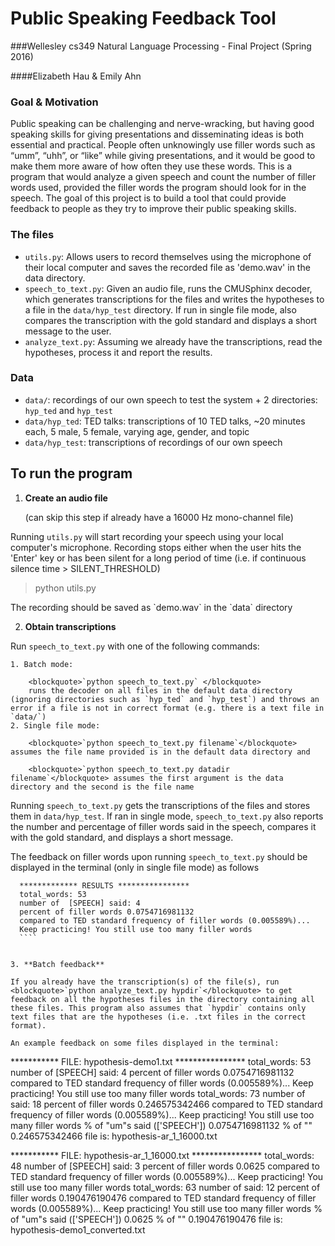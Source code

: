 # Public Speaking Feedback Tool

###Wellesley cs349 Natural Language Processing - Final Project (Spring 2016)

####Elizabeth Hau & Emily Ahn

### Goal & Motivation
Public speaking can be challenging and nerve-wracking, but having good speaking skills for giving presentations and disseminating ideas is both essential and practical. People often unknowingly use filler words such as “umm”, “uhh”, or “like” while giving presentations, and it would be good to make them more aware of how often they use these words. This is a program that would analyze a given speech and count the number of filler words used, provided the filler words the program should look for in the speech. The goal of this project is to build a tool that could provide feedback to people as they try to improve their public speaking skills. 


### The files
- `utils.py`: Allows users to record themselves using the microphone of their local computer and saves the recorded file as 'demo.wav' in the data directory. 
- `speech_to_text.py`: Given an audio file, runs the CMUSphinx decoder, which generates transcriptions for the files and writes the hypotheses to a file in the `data/hyp_test` directory. If run in single file mode, also compares the transcription with the gold standard and displays a short message to the user.
- `analyze_text.py`: Assuming we already have the transcriptions, read the hypotheses, process it and report the results.

### Data
- `data/`: recordings of our own speech to test the system + 2 directories: `hyp_ted` and `hyp_test`
- `data/hyp_ted`: TED talks: transcriptions of 10 TED talks, ~20 minutes each, 5 male, 5 female, varying age, gender, and topic
- `data/hyp_test`: transcriptions of recordings of our own speech

## To run the program

1. **Create an audio file**
  
    (can skip this step if already have a 16000 Hz mono-channel file)

  Running `utils.py` will start recording your speech using your local computer's microphone. Recording stops either when the user hits the 'Enter' key or has been silent for a long period of time (i.e. if continuous silence time > SILENT_THRESHOLD)
    <blockquote>
        python utils.py
  </blockquote>
  The recording should be saved as `demo.wav` in the `data` directory
  
2. **Obtain transcriptions**
  
  Run `speech_to_text.py` with one of the following commands:
    
    1. Batch mode: 
      
        <blockquote>`python speech_to_text.py` </blockquote>
        runs the decoder on all files in the default data directory (ignoring directories such as `hyp_ted` and `hyp_test`) and throws an error if a file is not in correct format (e.g. there is a text file in `data/`)
    2. Single file mode: 
        
        <blockquote>`python speech_to_text.py filename`</blockquote> assumes the file name provided is in the default data directory and

        <blockquote>`python speech_to_text.py datadir filename`</blockquote> assumes the first argument is the data directory and the second is the file name
    
  Running `speech_to_text.py` gets the transcriptions of the files and stores them in `data/hyp_test`. If ran in single mode, `speech_to_text.py` also reports the number and percentage of filler words said in the speech, compares it with the gold standard, and displays a short message.
  
  The feedback on filler words upon running `speech_to_text.py` should be displayed in the terminal (only in single file mode) as follows
   
  ````
    ************* RESULTS ****************
    total_words: 53
    number of  [SPEECH] said: 4
    percent of filler words 0.0754716981132
    compared to TED standard frequency of filler words (0.005589%)...
    Keep practicing! You still use too many filler words
    ````
    

3. **Batch feedback**

  If you already have the transcription(s) of the file(s), run <blockquote>`python analyze_text.py hypdir`</blockquote> to get feedback on all the hypotheses files in the directory containing all these files. This program also assumes that `hypdir` contains only text files that are the hypotheses (i.e. .txt files in the correct format). 
  
  An example feedback on some files displayed in the terminal: 
  
  ````
  *********** FILE:  hypothesis-demo1.txt ****************
  total_words: 53
  number of  [SPEECH] said: 4
  percent of filler words 0.0754716981132
  compared to TED standard frequency of filler words (0.005589%)...
  Keep practicing! You still use too many filler words
  total_words: 73
  number of  <sil> said: 18
  percent of filler words 0.246575342466
  compared to TED standard frequency of filler words (0.005589%)...
  Keep practicing! You still use too many filler words
  % of "um"s said (['SPEECH']) 0.0754716981132
  % of "<sil>" 0.246575342466
  file is: hypothesis-ar_1_16000.txt
  
  *********** FILE:  hypothesis-ar_1_16000.txt ****************
  total_words: 48
  number of  [SPEECH] said: 3
  percent of filler words 0.0625
  compared to TED standard frequency of filler words (0.005589%)...
  Keep practicing! You still use too many filler words
  total_words: 63
  number of  <sil> said: 12
  percent of filler words 0.190476190476
  compared to TED standard frequency of filler words (0.005589%)...
  Keep practicing! You still use too many filler words
  % of "um"s said (['SPEECH']) 0.0625
  % of "<sil>" 0.190476190476
  file is: hypothesis-demo1_converted.txt
  ````
  
